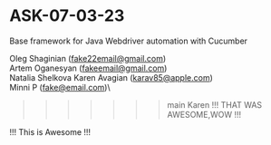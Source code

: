 # ASK-07-03-23

Base framework for Java Webdriver automation with Cucumber

Oleg Shaginian (fake22email@gmail.com)\
Artem Oganesyan (fakeemail@gmail.com)\
Natalia Shelkova
Karen Avagian (karav85@apple.com)\
Minni P (fake@email.com)\
>>>>>>> main
Karen
!!! THAT WAS AWESOME,WOW !!!

!!! This is Awesome !!!

